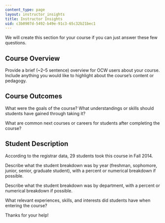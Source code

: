 ```yaml
---
content_type: page
layout: instructor_insights
title: Instructor Insights
uid: c3b0907d-5492-b49e-91c3-65c32b21bec1
---
```


We will create this section for your course if you can just answer these few questions.

Course Overview
---------------

Provide a brief (~2–5 sentence) overview for OCW users about your course. Include anything you would like to highlight about the course’s content or pedagogy.

Course Outcomes
---------------

What were the goals of the course? What understandings or skills should students have gained through taking it?

What are common next courses or careers for students after completing the course?

Student Description
-------------------

According to the registrar data, 29 students took this course in Fall 2014.

Describe what the student breakdown was by year (freshman, sophomore, junior, senior, graduate student), with a percent or numerical breakdown if possible.

Describe what the student breakdown was by department, with a percent or numerical breakdown if possible.

What relevant experiences, skills, and interests did students have when entering the course?

Thanks for your help!